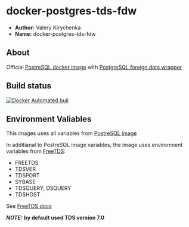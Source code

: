 # docker-postgres-tds-fdw

* **Author:** Valery Kirychenka
* **Name:** docker-postgres-tds-fdw

## About
Official [PostreSQL docker image](https://hub.docker.com/_/postgres/) with [PostgreSQL foreign data wrapper](https://github.com/tds-fdw/tds_fdw)

## Build status
[![Docker Automated buil](https://img.shields.io/docker/automated/jrottenberg/ffmpeg.svg)](https://hub.docker.com/r/valeryk/docker-postgres-tds-fdw/builds/)

## Environment Valiables
This images uses all variables from [PostreSQL image](https://hub.docker.com/_/postgres/)

In additianal to PostreSQL image variables, the image uses environment variables from [FreeTDS](http://www.freetds.org/userguide/envvar.htm):

 - FREETDS
 - TDSVER
 - TDSPORT
 - SYBASE
 - TDSQUERY, DSQUERY
 - TDSHOST

See [FreeTDS docs](http://www.freetds.org/index.html)

***NOTE:*** **by default used TDS version 7.0**
